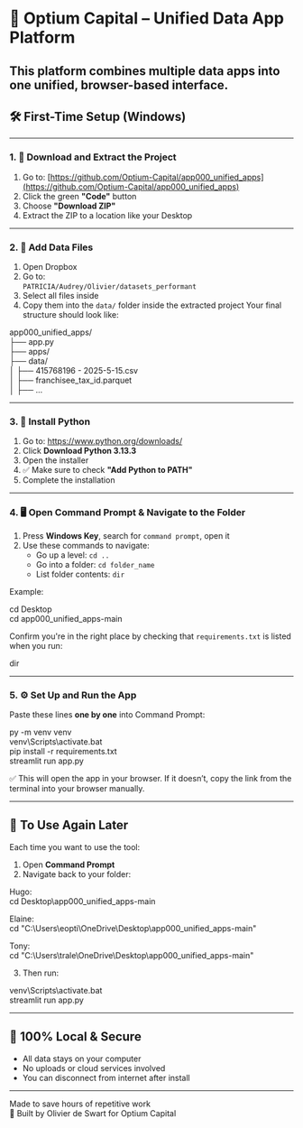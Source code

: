 # 💼 Optium Capital – Unified Data App Platform

This platform combines multiple data apps into one unified, browser-based interface.  
---

## 🛠️ First-Time Setup (Windows)

---

### 1. 📁 Download and Extract the Project

1. Go to: [https://github.com/Optium-Capital/app000_unified_apps](https://github.com/Optium-Capital/app000_unified_apps)  
2. Click the green **"Code"** button  
3. Choose **"Download ZIP"**  
4. Extract the ZIP to a location like your Desktop

---

### 2. 📂 Add Data Files

1. Open Dropbox  
2. Go to:  
   `PATRICIA/Audrey/Olivier/datasets_performant`
3. Select all files inside  
4. Copy them into the `data/` folder inside the extracted project
Your final structure should look like:

app000_unified_apps/  
├── app.py  
├── apps/  
├── data/  
│   ├── 415768196 - 2025-5-15.csv  
│   ├── franchisee_tax_id.parquet  
│   ├── ...

---

### 3. 🐍 Install Python

1. Go to: https://www.python.org/downloads/  
2. Click **Download Python 3.13.3**  
3. Open the installer  
4. ✅ Make sure to check **"Add Python to PATH"**  
5. Complete the installation

---

### 4. 🖥 Open Command Prompt & Navigate to the Folder

1. Press **Windows Key**, search for `command prompt`, open it  
2. Use these commands to navigate:
   - Go up a level: `cd ..`
   - Go into a folder: `cd folder_name`
   - List folder contents: `dir`

Example:

cd Desktop  
cd app000_unified_apps-main

Confirm you're in the right place by checking that `requirements.txt` is listed when you run:

dir

---

### 5. ⚙️ Set Up and Run the App

Paste these lines **one by one** into Command Prompt:

py -m venv venv  
venv\Scripts\activate.bat  
pip install -r requirements.txt  
streamlit run app.py

✅ This will open the app in your browser. If it doesn’t, copy the link from the terminal into your browser manually.

---

## 🔁 To Use Again Later

Each time you want to use the tool:

1. Open **Command Prompt**
2. Navigate back to your folder:

Hugo:  
cd Desktop\app000_unified_apps-main

Elaine:  
cd "C:\Users\eopti\OneDrive\Desktop\app000_unified_apps-main"

Tony:  
cd "C:\Users\trale\OneDrive\Desktop\app000_unified_apps-main"

3. Then run:

venv\Scripts\activate.bat  
streamlit run app.py

---

## 🔐 100% Local & Secure

- All data stays on your computer  
- No uploads or cloud services involved  
- You can disconnect from internet after install  

---

Made to save hours of repetitive work  
💼 Built by Olivier de Swart for Optium Capital
